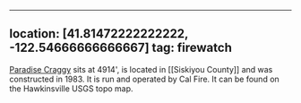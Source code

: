 
---
location: [41.81472222222222, -122.54666666666667]
tag: firewatch
---

[Paradise Craggy](http://www.peakbagging.com/CALookoutPhotos/ParadiseCraggy.html) sits at 4914', is located in [[Siskiyou County]] and was constructed in 1983. It is run and operated by Cal Fire. It can be found on the Hawkinsville USGS topo map.
